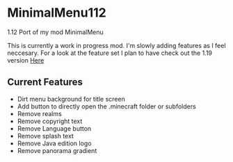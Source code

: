 # MinimalMenu112
1.12 Port of my mod MinimalMenu

This is currently a work in progress mod. I'm slowly adding features as I feel neccesary. For a look at the feature set I plan to have check out the 1.19 version [Here](https://github.com/TomB-134/MinimalMenu)

## Current Features
* Dirt menu background for title screen
* Add button to directly open the .minecraft folder or subfolders
* Remove realms
* Remove copyright text
* Remove Language button
* Remove splash text
* Remove Java edition logo
* Remove panorama gradient
